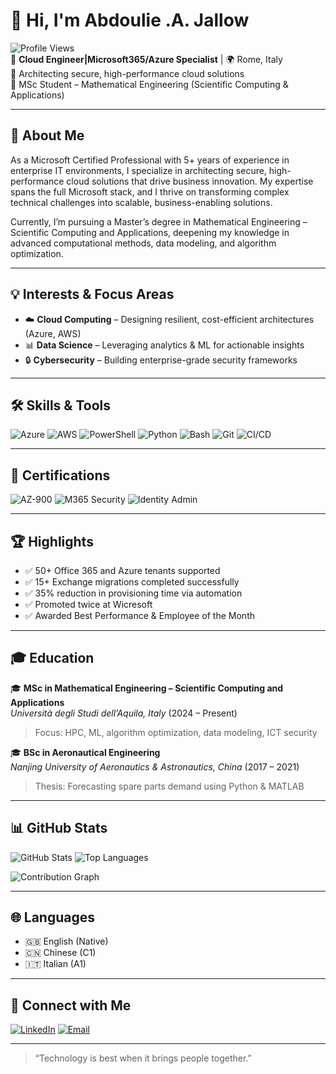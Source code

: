 # 👋 Hi, I'm Abdoulie .A. Jallow

![Profile Views](https://komarev.com/ghpvc/?username=YOUR_GITHUB_USERNAME&color=blue)  
🎯 **Cloud Engineer|Microsoft365/Azure Specialist** | 🌍 Rome, Italy  
🔐 Architecting secure, high-performance cloud solutions  
📘 MSc Student – Mathematical Engineering (Scientific Computing & Applications)

---

## 🚀 About Me

As a Microsoft Certified Professional with 5+ years of experience in enterprise IT environments, I specialize in architecting secure, high-performance cloud solutions that drive business innovation. My expertise spans the full Microsoft stack, and I thrive on transforming complex technical challenges into scalable, business-enabling solutions.

Currently, I’m pursuing a Master’s degree in Mathematical Engineering – Scientific Computing and Applications, deepening my knowledge in advanced computational methods, data modeling, and algorithm optimization.

---

## 💡 Interests & Focus Areas

- ☁️ **Cloud Computing** – Designing resilient, cost-efficient architectures (Azure, AWS)  
- 📊 **Data Science** – Leveraging analytics & ML for actionable insights  
- 🔒 **Cybersecurity** – Building enterprise-grade security frameworks

---

## 🛠️ Skills & Tools

![Azure](https://img.shields.io/badge/Azure-0078D4?style=for-the-badge&logo=microsoftazure&logoColor=white)
![AWS](https://img.shields.io/badge/AWS-232F3E?style=for-the-badge&logo=amazonaws&logoColor=white)
![PowerShell](https://img.shields.io/badge/PowerShell-5391FE?style=for-the-badge&logo=powershell&logoColor=white)
![Python](https://img.shields.io/badge/Python-FFD43B?style=for-the-badge&logo=python&logoColor=blue)
![Bash](https://img.shields.io/badge/Bash-121011?style=for-the-badge&logo=gnu-bash&logoColor=white)
![Git](https://img.shields.io/badge/Git-F05032?style=for-the-badge&logo=git&logoColor=white)
![CI/CD](https://img.shields.io/badge/CI%2FCD-0A0A0A?style=for-the-badge&logo=githubactions&logoColor=white)

---

## 🧠 Certifications

![AZ-900](https://img.shields.io/badge/AZ--900-Azure_Fundamentals-blue?style=flat-square)
![M365 Security](https://img.shields.io/badge/Microsoft_365-Security_&_Compliance-blue?style=flat-square)
![Identity Admin](https://img.shields.io/badge/Identity_&_Access-Administrator-blue?style=flat-square)

---

## 🏆 Highlights

- ✅ 50+ Office 365 and Azure tenants supported  
- ✅ 15+ Exchange migrations completed successfully  
- ✅ 35% reduction in provisioning time via automation  
- ✅ Promoted twice at Wicresoft  
- ✅ Awarded Best Performance & Employee of the Month

---

## 🎓 Education

🎓 **MSc in Mathematical Engineering – Scientific Computing and Applications**  
*Università degli Studi dell’Aquila, Italy* (2024 – Present)  
> Focus: HPC, ML, algorithm optimization, data modeling, ICT security  

🎓 **BSc in Aeronautical Engineering**  
*Nanjing University of Aeronautics & Astronautics, China* (2017 – 2021)  
> Thesis: Forecasting spare parts demand using Python & MATLAB

---

## 📊 GitHub Stats

![GitHub Stats](https://github-readme-stats.vercel.app/api?username=YOUR_GITHUB_USERNAME&show_icons=true&theme=radical)
![Top Languages](https://github-readme-stats.vercel.app/api/top-langs/?username=YOUR_GITHUB_USERNAME&layout=compact&theme=radical)

![Contribution Graph](https://github-readme-activity-graph.cyclic.app/graph?username=YOUR_GITHUB_USERNAME&theme=rogue)

---

## 🌐 Languages

- 🇬🇧 English (Native)
- 🇨🇳 Chinese (C1)
- 🇮🇹 Italian (A1)

---

## 🤝 Connect with Me

[![LinkedIn](https://img.shields.io/badge/LinkedIn-Connect-blue?style=for-the-badge&logo=linkedin)](https://linkedin.com/in/abdoulie-a-j-339ba4226)
[![Email](https://img.shields.io/badge/Email-Contact-informational?style=for-the-badge&logo=gmail)](mailto:adi13218005155@outlook.com)

---

> “Technology is best when it brings people together.”

